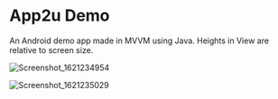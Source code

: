 # App2u Demo

An Android demo app made in MVVM using Java.
Heights in View are relative to screen size.


![Screenshot_1621234954](https://user-images.githubusercontent.com/52576076/118445474-c5af3e00-b6ee-11eb-83d4-148a6405aca6.png)


![Screenshot_1621235029](https://user-images.githubusercontent.com/52576076/118445499-cf38a600-b6ee-11eb-92c6-c1580386a1fa.png)
